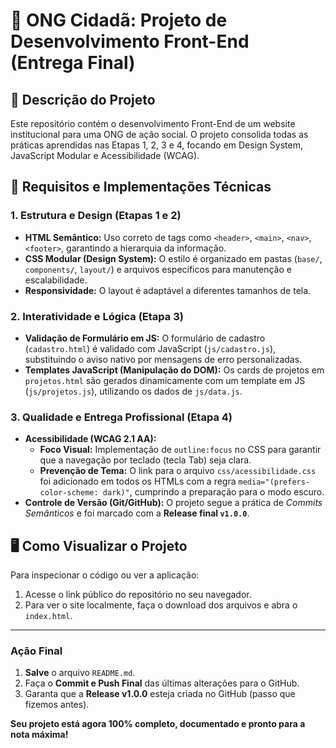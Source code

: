 # 🌟 ONG Cidadã: Projeto de Desenvolvimento Front-End (Entrega Final)

## 📄 Descrição do Projeto
Este repositório contém o desenvolvimento Front-End de um website institucional para uma ONG de ação social. O projeto consolida todas as práticas aprendidas nas Etapas 1, 2, 3 e 4, focando em Design System, JavaScript Modular e Acessibilidade (WCAG).

## 🚀 Requisitos e Implementações Técnicas

### 1. Estrutura e Design (Etapas 1 e 2)
* **HTML Semântico:** Uso correto de tags como `<header>`, `<main>`, `<nav>`, `<footer>`, garantindo a hierarquia da informação.
* **CSS Modular (Design System):** O estilo é organizado em pastas (`base/`, `components/`, `layout/`) e arquivos específicos para manutenção e escalabilidade.
* **Responsividade:** O layout é adaptável a diferentes tamanhos de tela.

### 2. Interatividade e Lógica (Etapa 3)
* **Validação de Formulário em JS:** O formulário de cadastro (`cadastro.html`) é validado com JavaScript (`js/cadastro.js`), substituindo o aviso nativo por mensagens de erro personalizadas.
* **Templates JavaScript (Manipulação do DOM):** Os cards de projetos em `projetos.html` são gerados dinamicamente com um template em JS (`js/projetos.js`), utilizando os dados de `js/data.js`.

### 3. Qualidade e Entrega Profissional (Etapa 4)
* **Acessibilidade (WCAG 2.1 AA):**
    * **Foco Visual:** Implementação de `outline:focus` no CSS para garantir que a navegação por teclado (tecla Tab) seja clara.
    * **Prevenção de Tema:** O link para o arquivo `css/acessibilidade.css` foi adicionado em todos os HTMLs com a regra `media="(prefers-color-scheme: dark)"`, cumprindo a preparação para o modo escuro.
* **Controle de Versão (Git/GitHub):** O projeto segue a prática de *Commits Semânticos* e foi marcado com a **Release final `v1.0.0`**.

## 🖥️ Como Visualizar o Projeto

Para inspecionar o código ou ver a aplicação:

1.  Acesse o link público do repositório no seu navegador.
2.  Para ver o site localmente, faça o download dos arquivos e abra o `index.html`.

---

### Ação Final

1.  **Salve** o arquivo `README.md`.
2.  Faça o **Commit e Push Final** das últimas alterações para o GitHub.
3.  Garanta que a **Release v1.0.0** esteja criada no GitHub (passo que fizemos antes).

**Seu projeto está agora 100% completo, documentado e pronto para a nota máxima!**